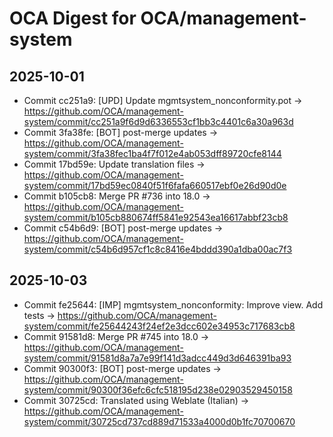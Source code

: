 # OCA Digest for OCA/management-system

## 2025-10-01

- Commit cc251a9: [UPD] Update mgmtsystem_nonconformity.pot → https://github.com/OCA/management-system/commit/cc251a9f6d9d6336553cf1bb3c4401c6a30a963d
- Commit 3fa38fe: [BOT] post-merge updates → https://github.com/OCA/management-system/commit/3fa38fec1ba4f7f012e4ab053dff89720cfe8144
- Commit 17bd59e: Update translation files → https://github.com/OCA/management-system/commit/17bd59ec0840f51f6fafa660517ebf0e26d90d0e
- Commit b105cb8: Merge PR #736 into 18.0 → https://github.com/OCA/management-system/commit/b105cb880674ff5841e92543ea16617abbf23cb8
- Commit c54b6d9: [BOT] post-merge updates → https://github.com/OCA/management-system/commit/c54b6d957cf1c8c8416e4bddd390a1dba00ac7f3

## 2025-10-03

- Commit fe25644: [IMP] mgmtsystem_nonconformity: Improve view. Add tests → https://github.com/OCA/management-system/commit/fe25644243f24ef2e3dcc602e34953c717683cb8
- Commit 91581d8: Merge PR #745 into 18.0 → https://github.com/OCA/management-system/commit/91581d8a7a7e99f141d3adcc449d3d646391ba93
- Commit 90300f3: [BOT] post-merge updates → https://github.com/OCA/management-system/commit/90300f36efc6cfc518195d238e02903529450158
- Commit 30725cd: Translated using Weblate (Italian) → https://github.com/OCA/management-system/commit/30725cd737cd889d71533a4000d0b1fc70700670

